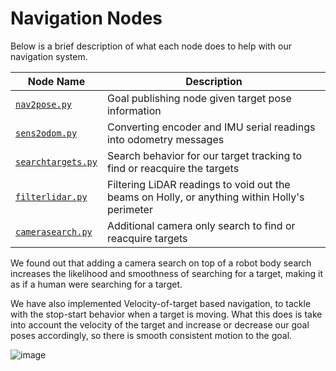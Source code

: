 # Navigation Nodes

Below is a brief description of what each node does to help with our navigation system. 

| Node Name | Description |
| --------- | ----------- |
| [```nav2pose.py```](https://github.com/arjuns-code-center/G.L.I.M.P.S.E/blob/main/navphy_ws/navigator/navigator/nav2pose.py) | Goal publishing node given target pose information | 
| [```sens2odom.py```](https://github.com/arjuns-code-center/G.L.I.M.P.S.E/blob/main/navphy_ws/navigator/navigator/sens2odom.py) | Converting encoder and IMU serial readings into odometry messages | 
| [```searchtargets.py```](https://github.com/arjuns-code-center/G.L.I.M.P.S.E/blob/main/navphy_ws/navigator/navigator/search_targets.py) | Search behavior for our target tracking to find or reacquire the targets | 
| [```filterlidar.py```](https://github.com/arjuns-code-center/G.L.I.M.P.S.E/blob/main/navphy_ws/navigator/navigator/filter_lidar.py) | Filtering LiDAR readings to void out the beams on Holly, or anything within Holly's perimeter | 
| [```camerasearch.py```](https://github.com/arjuns-code-center/G.L.I.M.P.S.E/blob/main/navphy_ws/navigator/navigator/camera_search.py) | Additional camera only search to find or reacquire targets | 

We found out that adding a camera search on top of a robot body search increases the likelihood and smoothness of searching for a target, making it as if a human were searching for a target. 

We have also implemented Velocity-of-target based navigation, to tackle with the stop-start behavior when a target is moving. What this does is take into account the velocity of the target and increase or decrease our goal poses accordingly, so there is smooth consistent motion to the goal. 

![image](https://github.com/user-attachments/assets/43d6dac3-b1e2-405c-b296-e737dcab511d)
